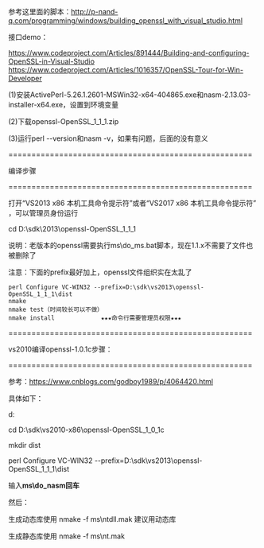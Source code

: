 参考这里面的脚本：http://p-nand-q.com/programming/windows/building_openssl_with_visual_studio.html

接口demo：

https://www.codeproject.com/Articles/891444/Building-and-configuring-OpenSSL-in-Visual-Studio
https://www.codeproject.com/Articles/1016357/OpenSSL-Tour-for-Win-Developer

(1)安装ActivePerl-5.26.1.2601-MSWin32-x64-404865.exe和nasm-2.13.03-installer-x64.exe，设置到环境变量

(2)下载openssl-OpenSSL_1_1_1.zip

(3)运行perl --version和nasm -v，如果有问题，后面的没有意义

=====================================================

编译步骤

=====================================================

打开“VS2013 x86 本机工具命令提示符”或者“VS2017 x86 本机工具命令提示符” ，可以管理员身份运行

cd D:\sdk\2013\openssl-OpenSSL_1_1_1

说明：老版本的openssl需要执行ms\do_ms.bat脚本，现在1.1.x不需要了文件也被删除了


注意：下面的prefix最好加上，openssl文件组织实在太乱了

	perl Configure VC-WIN32 --prefix=D:\sdk\vs2013\openssl-OpenSSL_1_1_1\dist
	nmake
	nmake test（时间较长可以不做）
	nmake install             ★★★命令行需要管理员权限★★★











=====================================================

vs2010编译openssl-1.0.1c步骤：

=====================================================

参考：https://www.cnblogs.com/godboy1989/p/4064420.html

具体如下：

d:

cd D:\sdk\vs2010-x86\openssl-OpenSSL_1_0_1c

mkdir dist

perl Configure VC-WIN32 --prefix=D:\sdk\vs2013\openssl-OpenSSL_1_1_1\dist

输入**ms\do_nasm回车**

然后：

生成动态库使用  nmake -f ms\ntdll.mak             建议用动态库

生成静态库使用  nmake -f ms\nt.mak




